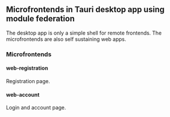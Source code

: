 ## Microfrontends in Tauri desktop app using module federation 

The desktop app is only a simple shell for remote frontends.
The microfrontends are also self sustaining web apps.

### Microfrontends

#### web-registration

Registration page.

#### web-account

Login and account page.
